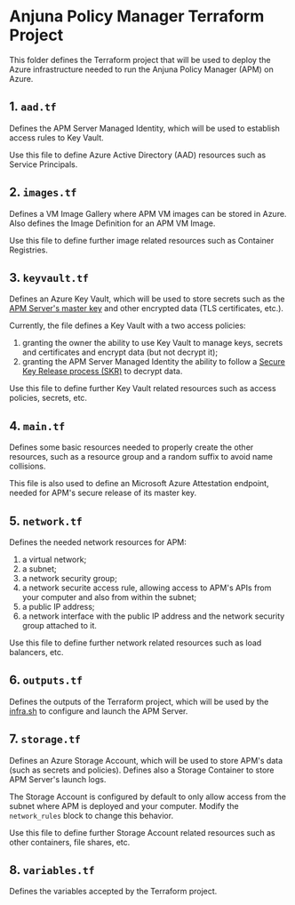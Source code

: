 # Anjuna Policy Manager Terraform Project

This folder defines the Terraform project that will be used to deploy the Azure infrastructure needed to run the Anjuna Policy Manager (APM) on Azure.

## 1. `aad.tf`

Defines the APM Server Managed Identity, which will be used to establish access rules to Key Vault.

Use this file to define Azure Active Directory (AAD) resources such as Service Principals.

## 2. `images.tf`

Defines a VM Image Gallery where APM VM images can be stored in Azure. Also defines the Image Definition for an APM VM Image.

Use this file to define further image related resources such as Container Registries.

## 3. `keyvault.tf`

Defines an Azure Key Vault, which will be used to store secrets such as the [APM Server's master key](../image/README.md) and other encrypted data (TLS certificates, etc.).

Currently, the file defines a Key Vault with a two access policies:
1. granting the owner the ability to use Key Vault to manage keys, secrets and certificates and encrypt data (but not decrypt it);
2. granting the APM Server Managed Identity the ability to follow a [Secure Key Release process (SKR)](../image/README.md) to decrypt data.

Use this file to define further Key Vault related resources such as access policies, secrets, etc.

## 4. `main.tf`

Defines some basic resources needed to properly create the other resources, such as a resource group and a random suffix to avoid name collisions.

This file is also used to define an Microsoft Azure Attestation endpoint, needed for APM's secure release of its master key.

## 5. `network.tf`

Defines the needed network resources for APM:

1. a virtual network;
1. a subnet;
1. a network security group;
1. a network securite access rule, allowing access to APM's APIs from your computer and also from within the subnet;
1. a public IP address;
1. a network interface with the public IP address and the network security group attached to it.

Use this file to define further network related resources such as load balancers, etc.

## 6. `outputs.tf`

Defines the outputs of the Terraform project, which will be used by the [infra.sh](../infra.sh) to configure and launch the APM Server.

## 7. `storage.tf`

Defines an Azure Storage Account, which will be used to store APM's data (such as secrets and policies). Defines also a Storage Container to store APM Server's launch logs.

The Storage Account is configured by default to only allow access from the subnet where APM is deployed and your computer. Modify the `network_rules` block to change this behavior.

Use this file to define further Storage Account related resources such as other containers, file shares, etc.

## 8. `variables.tf`

Defines the variables accepted by the Terraform project.
